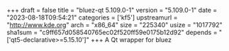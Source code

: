 +++
draft = false
title = "bluez-qt 5.109.0-1"
version = "5.109.0-1"
date = "2023-08-18T09:54:21"
categories = ['kf5']
upstreamurl = "http://www.kde.org"
arch = "x86_64"
size = "225340"
usize = "1017792"
sha1sum = "c9ff657d058540765ec02f520ff59e0175b12d92"
depends = "['qt5-declarative>=5.15.10']"
+++
A Qt wrapper for bluez